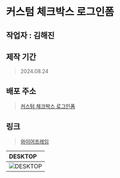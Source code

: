 # 커스텀 체크박스 로그인폼

## 작업자 : 김해진

## 제작 기간
> 2024.08.24

## 배포 주소
> [커스텀 체크박스 로그인폼](https://myjin0806.github.io/custom_checkbox/)

## 링크
> [와이어프레임](https://docs.google.com/presentation/d/1HQGEByqN1FEjjh-7XuTeIFflmksM4WEX/edit?usp=sharing&ouid=116868756633642900730&rtpof=true&sd=true)

| DESKTOP                                                                                                  |
| :------------------------------------------------------------------------------------------------------------------------ |
|![DESKTOP](https://github.com/user-attachments/assets/f9a5d9eb-8a96-4cb3-873c-aea30647dded)|
